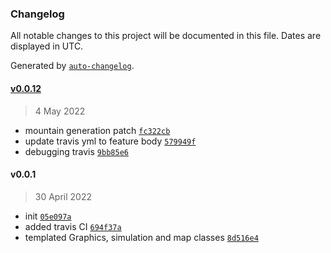 ### Changelog

All notable changes to this project will be documented in this file. Dates are displayed in UTC.

Generated by [`auto-changelog`](https://github.com/CookPete/auto-changelog).

#### [v0.0.12](https://github.com/maonilino/DarwSim/compare/v0.0.1...v0.0.12)

> 4 May 2022

- mountain generation patch [`fc322cb`](https://github.com/maonilino/DarwSim/commit/fc322cbc2b23252ce245ef0d714a59f406333794)
- update travis yml to feature body [`579949f`](https://github.com/maonilino/DarwSim/commit/579949f6952890ebd836a56774756667eac32130)
- debugging travis [`9bb85e6`](https://github.com/maonilino/DarwSim/commit/9bb85e6b7f629df66e4843d5c869318629a41910)

#### v0.0.1

> 30 April 2022

- init [`05e097a`](https://github.com/maonilino/DarwSim/commit/05e097a07cf1c6ef1d45014406ef4c253dff61f4)
- added travis CI [`694f37a`](https://github.com/maonilino/DarwSim/commit/694f37a87eb47dd162309d3a4c2bd063df2b5ad0)
- templated Graphics, simulation and map classes [`8d516e4`](https://github.com/maonilino/DarwSim/commit/8d516e49e137af4e914a18d6acd84b0118f606e5)
